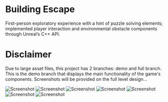 # Building Escape

First-person exploratory experience with a hint of puzzle solving elements; implemented player interaction and environmental obstacle components through Unreal’s C++ API.

# Disclaimer
Due to large asset files, this project has 2 branches: demo and full branch. This is the demo branch that displays the main functionality of the game's components. Screenshots will be provided on the full level design...

![Screenshot](https://imgur.com/DaD8DpV)
![Screenshot](https://imgur.com/Fbq01bv)
![Screenshot](https://imgur.com/TY3hEOi)
![Screenshot](https://imgur.com/gGfZYHW)
![Screenshot](https://imgur.com/8segNVD)
![Screenshot](https://imgur.com/eWhEinC)
![Screenshot](https://imgur.com/rxTbURw)
